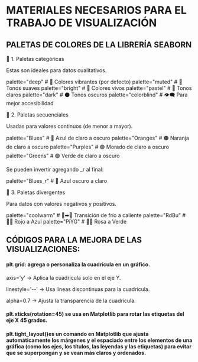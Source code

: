 
# MATERIALES NECESARIOS PARA EL TRABAJO DE VISUALIZACIÓN


## PALETAS DE COLORES DE LA LIBRERÍA SEABORN



📌 1. Paletas categóricas

Estas son ideales para datos cualitativos.

palette="deep"       # 🎨 Colores vibrantes (por defecto)
palette="muted"      # 🌅 Tonos suaves
palette="bright"     # 🌈 Colores vivos
palette="pastel"     # 🎨 Tonos claros
palette="dark"       # 🌑 Tonos oscuros
palette="colorblind" # 👁‍🗨 Para mejor accesibilidad

📌 2. Paletas secuenciales

Usadas para valores continuos (de menor a mayor).

palette="Blues"   # 🔵 Azul de claro a oscuro
palette="Oranges" # 🟠 Naranja de claro a oscuro
palette="Purples" # 🟣 Morado de claro a oscuro
palette="Greens"  # 🟢 Verde de claro a oscuro

Se pueden invertir agregando _r al final:

palette="Blues_r"  # 🔄 Azul oscuro a claro

📌 3. Paletas divergentes

Para datos con valores negativos y positivos.

palette="coolwarm" # 🔵➡🔴 Transición de frío a caliente
palette="RdBu"     # 🔴🔵 Rojo a Azul
palette="PiYG"     # 💖💚 Rosa a Verde


## CÓDIGOS PARA LA MEJORA DE LAS VISUALIZACIONES:


#### plt.grid: agrega o personaliza la cuadrícula en un gráfico.

axis='y' → Aplica la cuadrícula solo en el eje Y.

linestyle='--' → Usa líneas discontinuas para la cuadrícula.

alpha=0.7 → Ajusta la transparencia de la cuadrícula.


#### plt.xticks(rotation=45) se usa en Matplotlib para rotar las etiquetas del eje X 45 grados.


#### plt.tight_layout()es un comando en Matplotlib que ajusta automáticamente los márgenes y el espaciado entre los elementos de una gráfica (como los ejes, los títulos, las leyendas y las etiquetas) para evitar que se superpongan y se vean más claros y ordenados.

